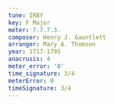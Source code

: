 ```yaml
---
tune: IRBY
key: F Major
meter: 7.7.7.3.
composer: Henry J. Gauntlett
arranger: Mary A. Thomson
year: 1717-1795
anacrusis: 4
meter_error: '0'
time_signature: 3/4
meterError: 0
timeSignature: 3/4
---
```

